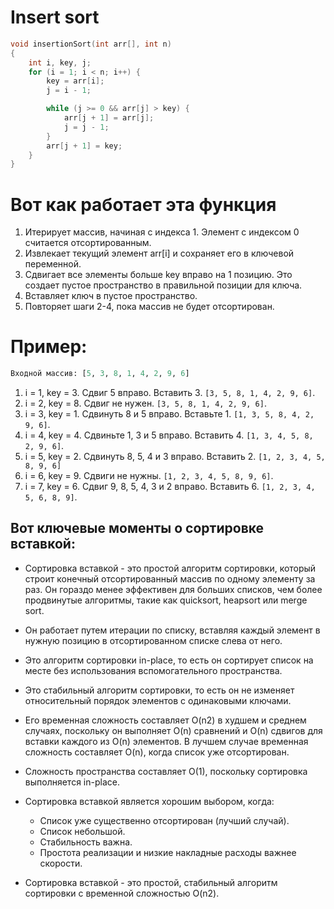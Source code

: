 # Insert sort
```cpp
void insertionSort(int arr[], int n)
{
    int i, key, j;
    for (i = 1; i < n; i++) {
        key = arr[i];
        j = i - 1;

        while (j >= 0 && arr[j] > key) {
            arr[j + 1] = arr[j];
            j = j - 1;
        }
        arr[j + 1] = key;
    }
}
```
# Вот как работает эта функция

1. Итерирует массив, начиная с индекса 1. Элемент с индексом 0 считается отсортированным.
2. Извлекает текущий элемент arr[i] и сохраняет его в ключевой переменной.
3. Сдвигает все элементы больше key вправо на 1 позицию. Это создает пустое пространство в правильной позиции для ключа.
4. Вставляет ключ в пустое пространство.
5. Повторяет шаги 2-4, пока массив не будет отсортирован.

# Пример:
```py
Входной массив: [5, 3, 8, 1, 4, 2, 9, 6]
```

1. i = 1, key = 3. Сдвиг 5 вправо. Вставить 3. ``[3, 5, 8, 1, 4, 2, 9, 6]``.
2. i = 2, key = 8. Сдвиг не нужен. ``[3, 5, 8, 1, 4, 2, 9, 6]``.
3. i = 3, key = 1. Сдвинуть 8 и 5 вправо. Вставьте 1. ``[1, 3, 5, 8, 4, 2, 9, 6]``.
4. i = 4, key = 4. Сдвиньте 1, 3 и 5 вправо. Вставить 4. ``[1, 3, 4, 5, 8, 2, 9, 6]``.
5. i = 5, key = 2. Сдвинуть 8, 5, 4 и 3 вправо. Вставить 2. ``[1, 2, 3, 4, 5, 8, 9, 6]``
6. i = 6, key = 9. Сдвиги не нужны. ``[1, 2, 3, 4, 5, 8, 9, 6]``.
7. i = 7, key = 6. Сдвиг 9, 8, 5, 4, 3 и 2 вправо. Вставить 6. ``[1, 2, 3, 4, 5, 6, 8, 9]``.

## Вот ключевые моменты о сортировке вставкой:

- Сортировка вставкой - это простой алгоритм сортировки, который строит конечный отсортированный массив по одному элементу за раз. Он гораздо менее эффективен для больших списков, чем более продвинутые алгоритмы, такие как quicksort, heapsort или merge sort.

- Он работает путем итерации по списку, вставляя каждый элемент в нужную позицию в отсортированном списке слева от него.

- Это алгоритм сортировки in-place, то есть он сортирует список на месте без использования вспомогательного пространства.

- Это стабильный алгоритм сортировки, то есть он не изменяет относительный порядок элементов с одинаковыми ключами.

- Его временная сложность составляет O(n2) в худшем и среднем случаях, поскольку он выполняет O(n) сравнений и O(n) сдвигов для вставки каждого из O(n) элементов. В лучшем случае временная сложность составляет O(n), когда список уже отсортирован.

- Сложность пространства составляет O(1), поскольку сортировка выполняется in-place.

- Сортировка вставкой является хорошим выбором, когда:
  - Список уже существенно отсортирован (лучший случай).
  - Список небольшой.
  - Стабильность важна.
  - Простота реализации и низкие накладные расходы важнее скорости.

- Сортировка вставкой - это простой, стабильный алгоритм сортировки с временной сложностью O(n2).

